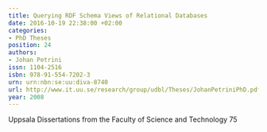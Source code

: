 ```yaml
---
title: Querying RDF Schema Views of Relational Databases
date: 2016-10-19 22:38:00 +02:00
categories:
- PhD Theses
position: 24
authors:
- Johan Petrini
issn: 1104-2516
isbn: 978-91-554-7202-3
urn: urn:nbn:se:uu:diva-8740
url: http://www.it.uu.se/research/group/udbl/Theses/JohanPetriniPhD.pdf
year: 2008
---
```


Uppsala Dissertations from the Faculty of Science and Technology 75

